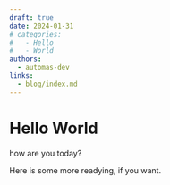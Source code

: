 ```yaml
---
draft: true
date: 2024-01-31
# categories:
#   - Hello
#   - World
authors:
  - automas-dev
links:
  - blog/index.md
---
```


# Hello World

how are you today?

<!-- more -->

Here is some more readying, if you want.
